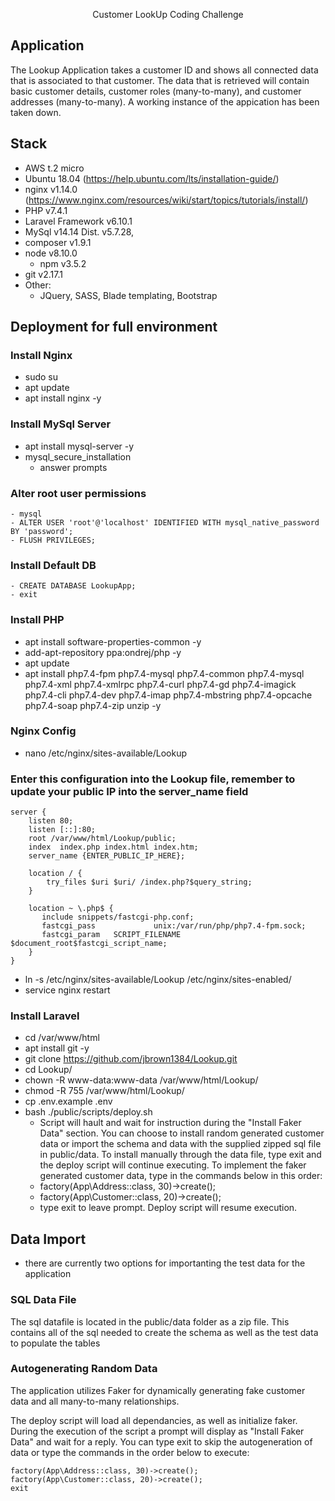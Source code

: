 <p align="center">Customer LookUp Coding Challenge</p>

## Application
<p>The Lookup Application takes a customer ID and shows all connected data that is associated to that customer. The data that is retrieved will contain basic customer details, customer roles (many-to-many), and customer addresses (many-to-many). A working instance of the appication has been taken down. </p>

## Stack

- AWS t.2 micro
- Ubuntu 18.04 (https://help.ubuntu.com/lts/installation-guide/)
- nginx v1.14.0 (https://www.nginx.com/resources/wiki/start/topics/tutorials/install/)
- PHP v7.4.1 
- Laravel Framework v6.10.1
- MySql v14.14 Dist. v5.7.28,
- composer v1.9.1
- node v8.10.0
    - npm v3.5.2
- git v2.17.1
- Other: 
    - JQuery, SASS, Blade templating, Bootstrap 

## Deployment for full environment
### Install Nginx
- sudo su
- apt update
- apt install nginx -y

### Install MySql Server
- apt install mysql-server -y
- mysql_secure_installation
	- answer prompts

### Alter root user permissions
	- mysql
	- ALTER USER 'root'@'localhost' IDENTIFIED WITH mysql_native_password BY 'password';
	- FLUSH PRIVILEGES;

### Install Default DB
    - CREATE DATABASE LookupApp;
    - exit
    
### Install PHP
- apt install software-properties-common -y
- add-apt-repository ppa:ondrej/php -y
- apt update
- apt install php7.4-fpm php7.4-mysql php7.4-common php7.4-mysql php7.4-xml php7.4-xmlrpc php7.4-curl php7.4-gd php7.4-imagick php7.4-cli php7.4-dev php7.4-imap php7.4-mbstring php7.4-opcache php7.4-soap php7.4-zip unzip -y

### Nginx Config
- nano /etc/nginx/sites-available/Lookup

### Enter this configuration into the Lookup file, remember to update your public IP into the server_name field
```
server {
    listen 80;
    listen [::]:80;
    root /var/www/html/Lookup/public;
    index  index.php index.html index.htm;
    server_name {ENTER_PUBLIC_IP_HERE};

    location / {
        try_files $uri $uri/ /index.php?$query_string;
    }

    location ~ \.php$ {
       include snippets/fastcgi-php.conf;
       fastcgi_pass             unix:/var/run/php/php7.4-fpm.sock;
       fastcgi_param   SCRIPT_FILENAME $document_root$fastcgi_script_name;
    }
}
```

- ln -s /etc/nginx/sites-available/Lookup /etc/nginx/sites-enabled/
- service nginx restart

### Install Laravel
- cd /var/www/html
- apt install git -y
- git clone https://github.com/jbrown1384/Lookup.git
- cd Lookup/
- chown -R www-data:www-data /var/www/html/Lookup/
- chmod -R 755 /var/www/html/Lookup/
- cp .env.example .env
- bash ./public/scripts/deploy.sh
    - Script will hault and wait for instruction during the "Install Faker Data" section. You can choose to install random generated customer data or import the schema and data with the supplied zipped sql file in public/data. To install manually through the data file, type exit and the deploy script will continue executing. To implement the faker generated customer data, type in the commands below in this order: 
    - factory(App\Address::class, 30)->create();
    - factory(App\Customer::class, 20)->create();
    - type exit to leave prompt. Deploy script will resume execution.

##  Data Import
- there are currently two options for importanting the test data for the application

### SQL Data File
<p>The sql datafile is located in the public/data folder as a zip file. This contains all of the sql needed to create the schema as well as the test data to populate the tables</p>

### Autogenerating Random Data
<p>The application utilizes Faker for dynamically generating fake customer data and all many-to-many relationships.</p>
<p>The deploy script will load all dependancies, as well as initialize faker. During the execution of the script a prompt will display as "Install Faker Data" and wait for a reply. You can type exit to skip the autogeneration of data or type the commands in the order below to execute:</p>

```
factory(App\Address::class, 30)->create();
factory(App\Customer::class, 20)->create();
exit
```

